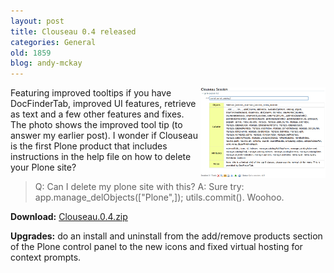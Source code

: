 ```yaml
---
layout: post
title: Clouseau 0.4 released
categories: General
old: 1859
blog: andy-mckay
---
```

<a href="/files/clouseau-more-tooltip.png"><img src="/files/clouseau-more-tooltip.png" width="200" style="float: right"></a>
Featuring improved tooltips if you have DocFinderTab, improved UI features, retrieve as text and a few other features and fixes. The photo shows the improved tool tip (to answer my earlier post). I wonder if Clouseau is the first Plone product that includes instructions in the help file on how to delete your Plone site?

<blockquote>
Q: Can I delete my plone site with this?
A: Sure try: app.manage_delObjects(["Plone",]); utils.commit(). Woohoo.
</blockquote>

<b>Download:</b> <a href="/files/Clouseau.0.4.zip">Clouseau.0.4.zip</a>

<b>Upgrades:</b> do an install and uninstall from the add/remove products section of the Plone control panel to the new icons and fixed virtual hosting for context prompts.